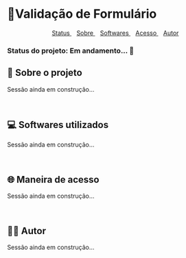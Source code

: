 # 📑Validação de Formulário

<div id="topicos" align="center">
    <a href="#status"> Status </a>&nbsp;&nbsp;
    <a href="#sobre"> Sobre </a>&nbsp;&nbsp;
    <a href="#softwares"> Softwares </a>&nbsp;&nbsp;
    <a href="#acesso"> Acesso </a>&nbsp;&nbsp; 
    <a href="#autor"> Autor </a>
</div>

<!-- Aqui virá a imagem do projeto  --> 
<h3 id="status"> Status do projeto: Em andamento... 🚧 </h3>


<h2 id="sobre"> 🔎 Sobre o projeto </h2>
<p> Sessão ainda em construção... </p>
<br/>

<h2 id="softwares"> 💻 Softwares utilizados </h2>
<p> Sessão ainda em construção... </p>
</br>

<h2 id="acesso"> 🌐 Maneira de acesso </h2>
<p> Sessão ainda em construção... </p>
<br/>

<h2 id="autor"> 👦🏾 Autor </h2>
<p> Sessão ainda em construção... </p>






